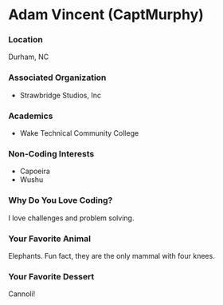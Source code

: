 # Adam Vincent (CaptMurphy)

### Location
Durham, NC

### Associated Organization
- Strawbridge Studios, Inc

### Academics
- Wake Technical Community College

### Non-Coding Interests
- Capoeira
- Wushu

### Why Do You Love Coding?
I love challenges and problem solving.

### Your Favorite Animal
Elephants. Fun fact, they are the only mammal with four knees.

### Your Favorite Dessert
Cannoli!
